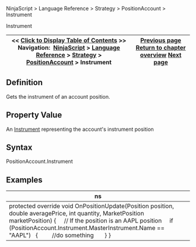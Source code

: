 ﻿
NinjaScript \> Language Reference \> Strategy \> PositionAccount \> Instrument

Instrument

| \<\< [Click to Display Table of Contents](positionaccount_instrument.md) \>\> **Navigation:**     [NinjaScript](ninjascript.md) \> [Language Reference](language_reference_wip.md) \> [Strategy](strategy.md) \> [PositionAccount](positionaccount.md) \> Instrument | [Previous page](positionaccount_getunrealizedprofitloss.md) [Return to chapter overview](positionaccount.md) [Next page](positionaccount_marketposition.md) |
| --- | --- |
## Definition
Gets the instrument of an account position.
 
## Property Value
An [Instrument](instrument.md) representing the account's instrument position
## 
## Syntax
PositionAccount.Instrument
 
## 
## Examples

| ns |
| --- |
| protected override void OnPositionUpdate(Position position, double averagePrice, int quantity, MarketPosition marketPosition) {      // If the position is an AAPL position      if (PositionAccount.Instrument.MasterInstrument.Name \=\= "AAPL")    {          //do something        } } |
